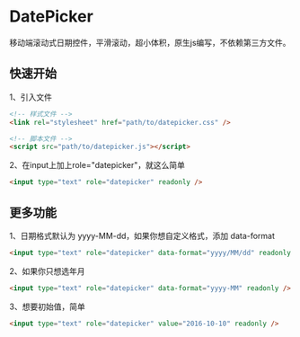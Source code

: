 # DatePicker
移动端滚动式日期控件，平滑滚动，超小体积，原生js编写，不依赖第三方文件。

## 快速开始
1、引入文件
```HTML
<!-- 样式文件 -->
<link rel="stylesheet" href="path/to/datepicker.css" />

<!-- 脚本文件 -->
<script src="path/to/datepicker.js"></script>
```
2、在input上加上role="datepicker"，就这么简单
```HTML
<input type="text" role="datepicker" readonly />
```

## 更多功能
1、日期格式默认为 yyyy-MM-dd，如果你想自定义格式，添加 data-format
```HTML
<input type="text" role="datepicker" data-format="yyyy/MM/dd" readonly />
```
2、如果你只想选年月
```HTML
<input type="text" role="datepicker" data-format="yyyy-MM" readonly />
```
3、想要初始值，简单
```HTML
<input type="text" role="datepicker" value="2016-10-10" readonly />
```
